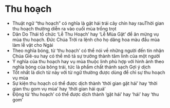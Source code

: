 # Thu hoạch

- Thuật ngữ “thu hoạch” có nghĩa là gặt hái trái cây chín hay rauThời gian thu hoạch thường diễn ra vào cuối mùa trồng trọt
- Dân Do Thái tổ chức ‘Lễ Thu Hoạch’ hay ‘Lễ Mùa Gặt’ để ăn mừng vụ mùa thu hoạch.  Đức Chúa Trời ra lệnh cho họ dâng hoa màu đầu mùa làm lễ vật cho Ngài
- Theo nghĩa bóng, từ ‘thu hoạch’ có thể nói về những người đến tin nhận Chúa Giê-su hay có thể mô tả sự trưởng thành tâm linh của một người 
- Ý nghĩa của thu hoạch hay vụ mùa thuộc linh phù hợp với hình ảnh theo nghĩa bóng của bông trái, tức là phẩm chất thánh sạch
Gợi ý dịch
- Tốt nhất là dich từ này với từ ngữ thường được dùng để chỉ sự thu hoạch vụ mùa
- Sự kiện thu hoạch có thể được dịch thành ‘thời gian gặt hái’ hay ‘thời gian thu gom vụ mùa’ hay ‘thời gian hái quả’
- Động từ ‘thu hoạch’ có thể được dịch thành ‘gặt hái’ hay ‘hái’ hay ‘thu gom’

